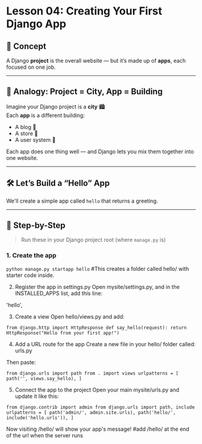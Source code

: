 # Lesson 04: Creating Your First Django App

## 🚀 Concept

A Django **project** is the overall website — but it’s made up of **apps**, each focused on one job.

---

## 🧱 Analogy: Project = City, App = Building

Imagine your Django project is a **city** 🏙️  
Each **app** is a different building:
- A blog 📝
- A store 🛒
- A user system 👤

Each app does one thing well — and Django lets you mix them together into one website.

---

## 🛠️ Let’s Build a “Hello” App

We'll create a simple app called `hello` that returns a greeting.

---

## 📄 Step-by-Step

> Run these in your Django project root (where `manage.py` is)

### 1. Create the app


`python manage.py startapp hello`   #This creates a folder called hello/ with starter code inside.

2. Register the app in settings.py
Open mysite/settings.py, and in the INSTALLED_APPS list, add this line:

'hello',

3. Create a view
Open hello/views.py and add:

`from django.http import HttpResponse
  def say_hello(request):
    return HttpResponse("Hello from your first app!")`

4. Add a URL route for the app
Create a new file in your hello/ folder called:
urls.py

Then paste:

`from django.urls import path
 from . import views
 urlpatterns = [
    path('', views.say_hello),
]`

5. Connect the app to the project
Open your main mysite/urls.py and update it like this:

`from django.contrib import admin
from django.urls import path, include
 urlpatterns = [
    path('admin/', admin.site.urls),
    path('hello/', include('hello.urls')),
]`

Now visiting /hello/ will show your app's message!  #add /hello/ at the end of the url when the server runs






